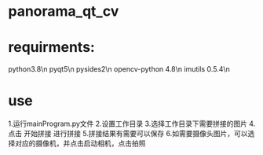 # panorama_qt_cv
# requirments:
python3.8\n
pyqt5\n
pysides2\n
opencv-python 4.8\n
imutils 0.5.4\n
# use
1.运行mainProgram.py文件
2.设置工作目录
3.选择工作目录下需要拼接的图片
4.点击 开始拼接 进行拼接
5.拼接结果有需要可以保存
6.如需要摄像头图片，可以选择对应的摄像机，并点击启动相机，点击拍照
